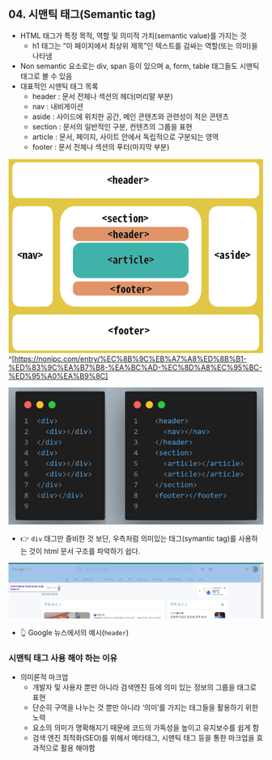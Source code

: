 
## 04. 시맨틱 태그(Semantic tag)
- HTML 태그가 특정 목적, 역할 및 의미적 가치(semantic value)를 가지는 것
	- h1 태그는 “이 페이지에서 최상위 제목”인 텍스트를 감싸는 역할(또는 의미)을 나타냄
- Non semantic 요소로는 div, span 등이 있으며 a, form, table 태그들도 시맨틱 태그로 볼 수 있음
- 대표적인 시맨틱 태그 목록
	- header : 문서 전체나 섹션의 헤더(머리말 부분)
	- nav : 내비게이션
	- aside : 사이드에 위치한 공간, 메인 콘텐츠와 관련성이 적은 콘텐츠
	- section : 문서의 일반적인 구분, 컨텐츠의 그룹을 표현
	- article : 문서, 페이지, 사이트 안에서 독립적으로 구분되는 영역
	- footer : 문서 전체나 섹션의 푸터(마지막 부분)

![](assets/04.%20Symantic%20tag.png)^[https://nonipc.com/entry/%EC%8B%9C%EB%A7%A8%ED%8B%B1-%ED%83%9C%EA%B7%B8-%EA%BC%AD-%EC%8D%A8%EC%95%BC-%ED%95%A0%EA%B9%8C]

![](assets/04.%20Symantic%20tag-1.png)
- 👉 `div` 태그만 즐비한 것 보단, 우측처럼 의미있는 태그(symantic tag)를 사용하는 것이 html 문서 구조를 파악하기 쉽다. 

![](assets/04.%20Symantic%20tag-2.png)
- 👆 Google 뉴스에서의 예시(`header`)


### 시맨틱 태그 사용 해야 하는 이유
- 의미론적 마크업
	- 개발자 및 사용자 뿐만 아니라 검색엔진 등에 의미 있는 정보의 그룹을 태그로 표현
	- 단순히 구역을 나누는 것 뿐만 아니라 ‘의미’를 가지는 태그들을 활용하기 위한 노력
	- 요소의 의미가 명확해지기 때문에 코드의 가독성을 높이고 유지보수를 쉽게 함
	- 검색 엔진 최적화(SEO)를 위해서 메타태그, 시맨틱 태그 등을 통한 마크업을 효과적으로 활용 해야함
